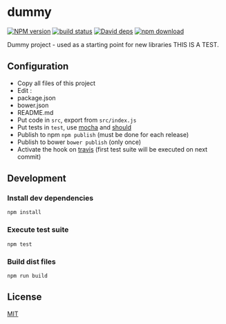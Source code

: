 # dummy

  [![NPM version][npm-image]][npm-url]
  [![build status][travis-image]][travis-url]
  [![David deps][david-image]][david-url]
  [![npm download][download-image]][download-url]

Dummy project - used as a starting point for new libraries
THIS IS A TEST.

## Configuration

 * Copy all files of this project
 * Edit :
  * package.json
  * bower.json
  * README.md
 * Put code in `src`, export from `src/index.js`
 * Put tests in `test`, use [mocha](http://mochajs.org/) and [should](http://shouldjs.github.io/)
 * Publish to npm `npm publish` (must be done for each release)
 * Publish to bower `bower publish` (only once)
 * Activate the hook on [travis](https://travis-ci.org/profile) (first test suite will be executed on next commit)

## Development

### Install dev dependencies

`npm install`

### Execute test suite

`npm test`


### Build dist files

`npm run build`

## License

  [MIT](./LICENSE)

[npm-image]: https://img.shields.io/npm/v/cheminfo-dummy.svg?style=flat-square
[npm-url]: https://www.npmjs.com/package/cheminfo-dummy
[travis-image]: https://img.shields.io/travis/cheminfo-js/dummy/master.svg?style=flat-square
[travis-url]: https://travis-ci.org/cheminfo-js/dummy
[david-image]: https://img.shields.io/david/cheminfo-js/dummy.svg?style=flat-square
[david-url]: https://david-dm.org/cheminfo-js/dummy
[download-image]: https://img.shields.io/npm/dm/cheminfo-dummy.svg?style=flat-square
[download-url]: https://www.npmjs.com/package/cheminfo-dummy
